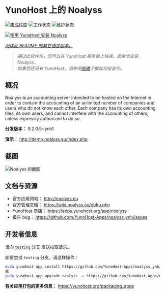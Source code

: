 <!--
注意：此 README 由 <https://github.com/YunoHost/apps/tree/master/tools/readme_generator> 自动生成
请勿手动编辑。
-->

# YunoHost 上的 Noalyss

[![集成程度](https://dash.yunohost.org/integration/noalyss.svg)](https://dash.yunohost.org/appci/app/noalyss) ![工作状态](https://ci-apps.yunohost.org/ci/badges/noalyss.status.svg) ![维护状态](https://ci-apps.yunohost.org/ci/badges/noalyss.maintain.svg)

[![使用 YunoHost 安装 Noalyss](https://install-app.yunohost.org/install-with-yunohost.svg)](https://install-app.yunohost.org/?app=noalyss)

*[阅读此 README 的其它语言版本。](./ALL_README.md)*

> *通过此软件包，您可以在 YunoHost 服务器上快速、简单地安装 Noalyss。*  
> *如果您还没有 YunoHost，请参阅[指南](https://yunohost.org/install)了解如何安装它。*

## 概况

Noalyss is an accounting server intended to be hosted on the Internet in order to contain the accounting of an unlimited number of companies and users who do not know each other. Each company has its own accounting files, its own users, and cannot interfere with the accounting of others, unless expressly authorized to do so.

**分发版本：** 9.2.0.5~ynh1

**演示：** <http://demo.noalyss.eu/index.php>

## 截图

![Noalyss 的截图](./doc/screenshots/Sélection_099_0.png)

## 文档与资源

- 官方应用网站： <http://noalyss.eu>
- 官方管理文档： <https://wiki.noalyss.eu/doku.php>
- YunoHost 商店： <https://apps.yunohost.org/app/noalyss>
- 报告 bug： <https://github.com/YunoHost-Apps/noalyss_ynh/issues>

## 开发者信息

请向 [`testing` 分支](https://github.com/YunoHost-Apps/noalyss_ynh/tree/testing) 发送拉取请求。

如要尝试 `testing` 分支，请这样操作：

```bash
sudo yunohost app install https://github.com/YunoHost-Apps/noalyss_ynh/tree/testing --debug
或
sudo yunohost app upgrade noalyss -u https://github.com/YunoHost-Apps/noalyss_ynh/tree/testing --debug
```

**有关应用打包的更多信息：** <https://yunohost.org/packaging_apps>
